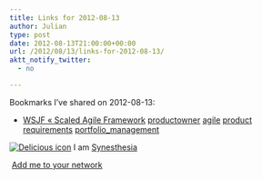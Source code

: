 ```yaml
---
title: Links for 2012-08-13
author: Julian
type: post
date: 2012-08-13T21:00:00+00:00
url: /2012/08/13/links-for-2012-08-13/
aktt_notify_twitter:
  - no

---
```

Bookmarks I&#8217;ve shared on 2012-08-13:

  * [WSJF &laquo; Scaled Agile Framework][1] 
    [productowner][2] [agile][3] [product][4] [requirements][5] [portfolio_management][6] </li> </ul> 
    
    <p class="deliciouslink">
      <a href="http://del.icio.us/synesthesia" title="See all my bookmarks on del.icio.us"><img src="https://www.synesthesia.co.uk/images/deliciousicon.jpg" alt="Delicious icon" /></a>&nbsp;I am <a href="http://del.icio.us/synesthesia" title="See all my bookmarks on del.icio.us">Synesthesia</a>
    </p>
    
    <p class="deliciouslink">
      <a href="http://del.icio.us/network?add=synesthesia" title="Add me to your del.icio.us network"><img src="https://www.synesthesia.co.uk/images/add.gif" alt="" /></a>&nbsp;<a href="http://del.icio.us/network?add=synesthesia" title="Add me to your del.icio.us network">Add me to your network</a>
    </p>

 [1]: http://scaledagileframework.com/wsjf/
 [2]: http://www.delicious.com/synesthesia/productowner
 [3]: http://www.delicious.com/synesthesia/agile
 [4]: http://www.delicious.com/synesthesia/product
 [5]: http://www.delicious.com/synesthesia/requirements
 [6]: http://www.delicious.com/synesthesia/portfolio_management